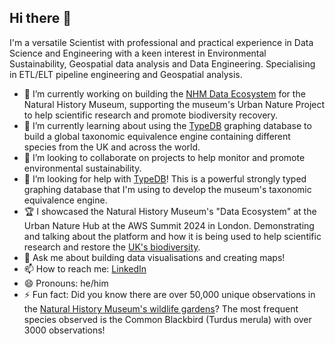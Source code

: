 ## Hi there 👋

I'm a versatile Scientist with professional and practical experience in Data Science and Engineering with a keen interest in Environmental Sustainability, Geospatial data analysis and Data Engineering. Specialising in ETL/ELT pipeline engineering and Geospatial analysis.

- 🔭 I’m currently working on building the [NHM Data Ecosystem](https://thedataecosystem.com/) for the Natural History Museum, supporting the museum's Urban Nature Project to help scientific research and promote biodiversity recovery.
- 🌱 I’m currently learning about using the [TypeDB](https://typedb.com/) graphing database to build a global taxonomic equivalence engine containing different species from the UK and across the world.
- 👯 I’m looking to collaborate on projects to help monitor and promote environmental sustainability.
- 🤔 I’m looking for help with [TypeDB](https://typedb.com/)! This is a powerful strongly typed graphing database that I'm using to develop the museum's taxonomic equivalence engine.
- 🏆 I showcased the Natural History Museum's "Data Ecosystem" at the Urban Nature Hub at the AWS Summit 2024 in London. Demonstrating and talking about the platform and how it is being used to help scientific research and restore the [UK's biodiversity](https://www.nhm.ac.uk/discover/news/2020/september/uk-has-led-the-world-in-destroying-the-natural-environment.html).
- 💬 Ask me about building data visualisations and creating maps!
- 📫 How to reach me: [LinkedIn](https://www.linkedin.com/in/siddhartha-kirk-r-74037a29/)
- 😄 Pronouns: he/him
- ⚡ Fun fact: Did you know there are over 50,000 unique observations in the [Natural History Museum's wildlife gardens](https://www.aboutamazon.co.uk/aws-natural-history-museum-garden)? The most frequent species observed is the Common Blackbird (Turdus merula) with over 3000 observations!

<!--
**codingeologist/codingeologist** is a ✨ _special_ ✨ repository because its `README.md` (this file) appears on your GitHub profile.

Here are some ideas to get you started:

- 🔭 I’m currently working on ...
- 🌱 I’m currently learning ...
- 👯 I’m looking to collaborate on ...
- 🤔 I’m looking for help with ...
- 💬 Ask me about ...
- 📫 How to reach me: ...
- 😄 Pronouns: ...
- ⚡ Fun fact: ...
-->
